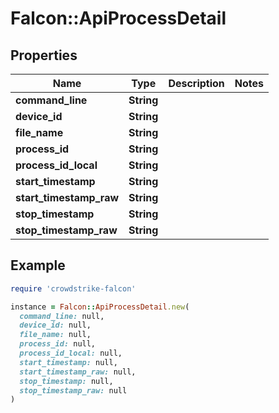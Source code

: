 # Falcon::ApiProcessDetail

## Properties

| Name | Type | Description | Notes |
| ---- | ---- | ----------- | ----- |
| **command_line** | **String** |  |  |
| **device_id** | **String** |  |  |
| **file_name** | **String** |  |  |
| **process_id** | **String** |  |  |
| **process_id_local** | **String** |  |  |
| **start_timestamp** | **String** |  |  |
| **start_timestamp_raw** | **String** |  |  |
| **stop_timestamp** | **String** |  |  |
| **stop_timestamp_raw** | **String** |  |  |

## Example

```ruby
require 'crowdstrike-falcon'

instance = Falcon::ApiProcessDetail.new(
  command_line: null,
  device_id: null,
  file_name: null,
  process_id: null,
  process_id_local: null,
  start_timestamp: null,
  start_timestamp_raw: null,
  stop_timestamp: null,
  stop_timestamp_raw: null
)
```

